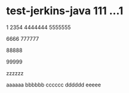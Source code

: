 # test-jerkins-java 111 ...1
1
2354
4444444
5555555

6666
777777

88888

99999

zzzzzz

aaaaaa
bbbbbb
cccccc
dddddd
eeeee
